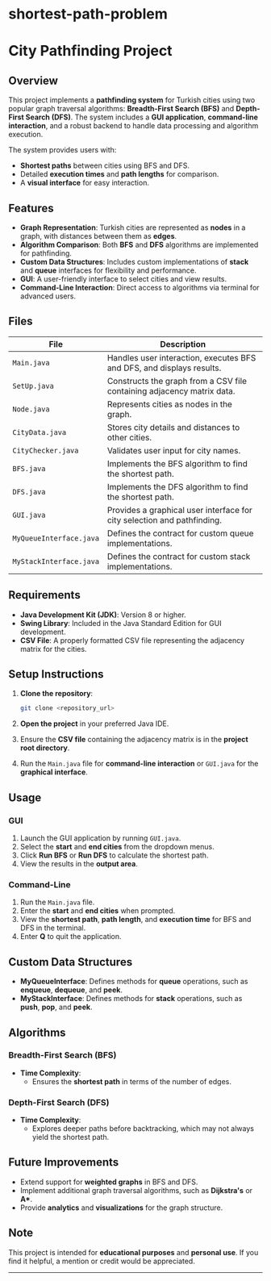 # shortest-path-problem
# City Pathfinding Project

## Overview

This project implements a **pathfinding system** for Turkish cities using two popular graph traversal algorithms: **Breadth-First Search (BFS)** and **Depth-First Search (DFS)**. The system includes a **GUI application**, **command-line interaction**, and a robust backend to handle data processing and algorithm execution.

The system provides users with:
- **Shortest paths** between cities using BFS and DFS.
- Detailed **execution times** and **path lengths** for comparison.
- A **visual interface** for easy interaction.

## Features

- **Graph Representation**: Turkish cities are represented as **nodes** in a graph, with distances between them as **edges**.
- **Algorithm Comparison**: Both **BFS** and **DFS** algorithms are implemented for pathfinding.
- **Custom Data Structures**: Includes custom implementations of **stack** and **queue** interfaces for flexibility and performance.
- **GUI**: A user-friendly interface to select cities and view results.
- **Command-Line Interaction**: Direct access to algorithms via terminal for advanced users.

## Files

| **File**          | **Description**                                                                 |
|-------------------|---------------------------------------------------------------------------------|
| `Main.java`       | Handles user interaction, executes BFS and DFS, and displays results.          |
| `SetUp.java`      | Constructs the graph from a CSV file containing adjacency matrix data.          |
| `Node.java`       | Represents cities as nodes in the graph.                                        |
| `CityData.java`   | Stores city details and distances to other cities.                               |
| `CityChecker.java`| Validates user input for city names.                                            |
| `BFS.java`        | Implements the BFS algorithm to find the shortest path.                         |
| `DFS.java`        | Implements the DFS algorithm to find the shortest path.                         |
| `GUI.java`        | Provides a graphical user interface for city selection and pathfinding.         |
| `MyQueueInterface.java` | Defines the contract for custom queue implementations.                   |
| `MyStackInterface.java` | Defines the contract for custom stack implementations.                   |

## Requirements

- **Java Development Kit (JDK)**: Version 8 or higher.
- **Swing Library**: Included in the Java Standard Edition for GUI development.
- **CSV File**: A properly formatted CSV file representing the adjacency matrix for the cities.

## Setup Instructions

1. **Clone the repository**:

   ```bash
   git clone <repository_url>
   ```

2. **Open the project** in your preferred Java IDE.

3. Ensure the **CSV file** containing the adjacency matrix is in the **project root directory**.

4. Run the `Main.java` file for **command-line interaction** or `GUI.java` for the **graphical interface**.

## Usage

### GUI

1. Launch the GUI application by running `GUI.java`.
2. Select the **start** and **end cities** from the dropdown menus.
3. Click **Run BFS** or **Run DFS** to calculate the shortest path.
4. View the results in the **output area**.

### Command-Line

1. Run the `Main.java` file.
2. Enter the **start** and **end cities** when prompted.
3. View the **shortest path**, **path length**, and **execution time** for BFS and DFS in the terminal.
4. Enter **Q** to quit the application.

## Custom Data Structures

- **MyQueueInterface**: Defines methods for **queue** operations, such as **enqueue**, **dequeue**, and **peek**.
- **MyStackInterface**: Defines methods for **stack** operations, such as **push**, **pop**, and **peek**.

## Algorithms

### Breadth-First Search (BFS)

- **Time Complexity**: 
  - Ensures the **shortest path** in terms of the number of edges.

### Depth-First Search (DFS)

- **Time Complexity**: 
  - Explores deeper paths before backtracking, which may not always yield the shortest path.

## Future Improvements

- Extend support for **weighted graphs** in BFS and DFS.
- Implement additional graph traversal algorithms, such as **Dijkstra's** or **A\***.
- Provide **analytics** and **visualizations** for the graph structure.

## Note

This project is intended for **educational purposes** and **personal use**. If you find it helpful, a mention or credit would be appreciated.

---

